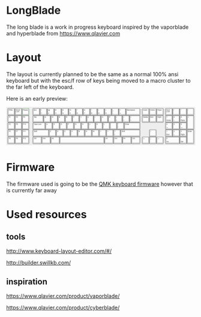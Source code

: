 # LongBlade

The long blade is a work in progress keyboard inspired by the vaporblade and hyperblade from https://www.qlavier.com

# Layout

The layout is currently planned to be the same as a normal 100% ansi keyboard but with the esc/f row of keys being moved to a macro cluster to the far left of the keyboard.

Here is an early preview:

![alt text](https://github.com/depsterr/LongBlade/raw/master/layout%20preview.png)

# Firmware

The firmware used is going to be the [QMK keyboard firmware](https://github.com/qmk/qmk_firmware) however that is currently far away

# Used resources

## tools

http://www.keyboard-layout-editor.com/#/

http://builder.swillkb.com/

## inspiration

https://www.qlavier.com/product/vaporblade/

https://www.qlavier.com/product/cyberblade/
